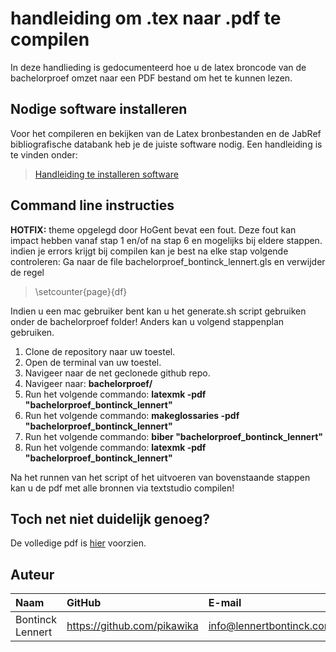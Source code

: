 # handleiding om .tex naar .pdf te compilen

In deze handlieding is gedocumenteerd hoe u de latex broncode van de bachelorproef omzet naar een PDF bestand om het te kunnen lezen.

## Nodige software installeren

Voor het compileren en bekijken van de Latex bronbestanden en de JabRef bibliografische databank heb je de juiste software nodig. Een handleiding is te vinden onder:

> [Handleiding te installeren software](../software/README.md)

## Command line instructies

**HOTFIX:** theme opgelegd door HoGent bevat een fout. Deze fout kan impact hebben vanaf stap 1 en/of na stap 6 en mogelijks bij eldere stappen. indien je errors krijgt bij compilen kan je best na elke stap volgende controleren: Ga naar de file bachelorproef\_bontinck\_lennert.gls en verwijder de regel
> \setcounter{page}{df}

Indien u een mac gebruiker bent kan u het generate.sh script gebruiken onder de bachelorproef folder! Anders kan u volgend stappenplan gebruiken.

1. Clone de repository naar uw toestel.
2. Open de terminal van uw toestel.
3. Navigeer naar de net geclonede github repo.
4. Navigeer naar: **bachelorproef/**
5. Run het volgende commando: **latexmk -pdf "bachelorproef\_bontinck\_lennert"**
6. Run het volgende commando: **makeglossaries -pdf "bachelorproef\_bontinck\_lennert"**
7. Run het volgende commando: **biber "bachelorproef\_bontinck\_lennert"**
8. Run het volgende commando: **latexmk -pdf "bachelorproef\_bontinck\_lennert"**

Na het runnen van het script of het uitvoeren van bovenstaande stappen kan u de pdf met alle bronnen via textstudio compilen!


## Toch net niet duidelijk genoeg?
De volledige pdf is [hier](../../PDFs/bachelorproef_bontinck_lennert.pdf) voorzien.

## Auteur

| Naam     | GitHub                        | E-mail                               |
| :---     | :---                          | :---                                |
| Bontinck Lennert | <https://github.com/pikawika> | [info@lennertbontinck.com](mailto:info@lennertbontinck.com) |


